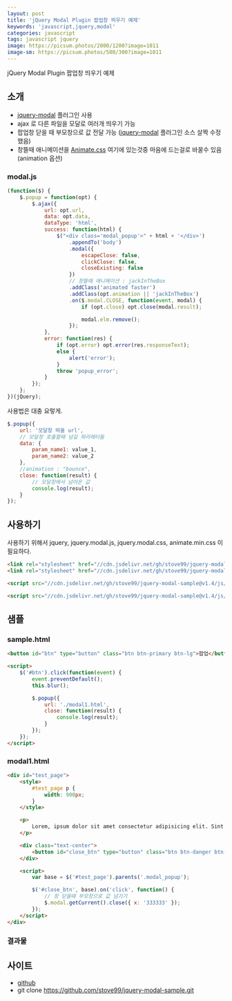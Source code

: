 ```yaml
---
layout: post
title: 'jQuery Modal Plugin 팝업창 띄우기 예제'
keywords: 'javascript,jquery,modal'
categories: javascript
tags: javascript jquery
image: https://picsum.photos/2000/1200?image=1011
image-sm: https://picsum.photos/500/300?image=1011
---
```


jQuery Modal Plugin 팝업창 띄우기 예제

## 소개

-   [jquery-modal](https://github.com/kylefox/jquery-modal) 플러그인 사용
-   ajax 로 다른 파일을 모달로 여러개 띄우기 가능
-   팝업창 닫을 때 부모창으로 값 전달 가능 ([jquery-modal](https://github.com/kylefox/jquery-modal) 플러그인 소스 살짝 수정했음)
-   창뜰때 애니메이션을 [Animate.css](https://github.com/daneden/animate.css) 여기에 있는것중 마음에 드는걸로 바꿀수 있음(animation 옵션)

### modal.js

```javascript
(function($) {
    $.popup = function(opt) {
        $.ajax({
            url: opt.url,
            data: opt.data,
            dataType: 'html',
            success: function(html) {
                $("<div class='modal_popup'>" + html + '</div>')
                    .appendTo('body')
                    .modal({
                        escapeClose: false,
                        clickClose: false,
                        closeExisting: false
                    })
                    // 창뜰때 애니메이션 : jackInTheBox
                    .addClass('animated faster')
                    .addClass(opt.animation || 'jackInTheBox')
                    .on($.modal.CLOSE, function(event, modal) {
                        if (opt.close) opt.close(modal.result);

                        modal.elm.remove();
                    });
            },
            error: function(res) {
                if (opt.error) opt.error(res.responseText);
                else {
                    alert('error');
                }
                throw 'popup_error';
            }
        });
    };
})(jQuery);
```

<ins class="adsbygoogle"
     style="display:block; text-align:center;"
     data-ad-layout="in-article"
     data-ad-format="fluid"
     data-ad-client="ca-pub-7073298118440059"
     data-ad-slot="8400970402"></ins>

<script>
     (adsbygoogle = window.adsbygoogle || []).push({});
</script>

사용법은 대충 요렇게.

```javascript
$.popup({
    url: '모달창 띄울 url',
    // 모달창 호출할때 넘길 파라메터들
    data: {
        param_name1: value_1,
        param_name2: value_2
    },
    //animation : "bounce",
    close: function(result) {
        // 모달창에서 넘어온 값
        console.log(result);
    }
});
```

## 사용하기

사용하기 위해서 jquery, jquery.modal.js, jquery.modal.css, animate.min.css 이 필요하다.

```html
<link rel="stylesheet" href="//cdn.jsdelivr.net/gh/stove99/jquery-modal-sample@v1.4/css/animate.min.css" />
<link rel="stylesheet" href="//cdn.jsdelivr.net/gh/stove99/jquery-modal-sample@v1.4/css/jquery.modal.css" />

<script src="//cdn.jsdelivr.net/gh/stove99/jquery-modal-sample@v1.4/js/jquery.modal.js"></script>

<script src="//cdn.jsdelivr.net/gh/stove99/jquery-modal-sample@v1.4/js/modal.js"></script>
```

## 샘플

### sample.html

```html
<button id="btn" type="button" class="btn btn-primary btn-lg">팝업</button>

<script>
    $('#btn').click(function(event) {
        event.preventDefault();
        this.blur();

        $.popup({
            url: './modal1.html',
            close: function(result) {
                console.log(result);
            }
        });
    });
</script>
```

### modal1.html

```html
<div id="test_page">
    <style>
        #test_page p {
            width: 900px;
        }
    </style>

    <p>
        Lorem, ipsum dolor sit amet consectetur adipisicing elit. Sint nisi voluptatem iusto beatae sequi ex quam tempora laboriosam facere, facilis nulla nostrum impedit ducimus, porro quasi quos, itaque optio corporis.
    </p>

    <div class="text-center">
        <button id="close_btn" type="button" class="btn btn-danger btn-lg">닫기</button>
    </div>

    <script>
        var base = $('#test_page').parents('.modal_popup');

        $('#close_btn', base).on('click', function() {
            // 창 닫을때 부모창으로 값 넘기기
            $.modal.getCurrent().close({ x: '333333' });
        });
    </script>
</div>
```

### 결과물

<script async src="//jsfiddle.net/stove/okcbywm0/embed/result/dark/"></script>

## 사이트

-   [github](https://github.com/stove99/jquery-modal-sample)
-   git clone https://github.com/stove99/jquery-modal-sample.git
